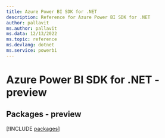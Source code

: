 ```yaml
---
title: Azure Power BI SDK for .NET
description: Reference for Azure Power BI SDK for .NET
author: pallavit
ms.author: pallavit
ms.data: 12/13/2022
ms.topic: reference
ms.devlang: dotnet
ms.service: powerbi
---
```

# Azure Power BI SDK for .NET - preview
## Packages - preview
[!INCLUDE [packages](power-bi-index.md)]